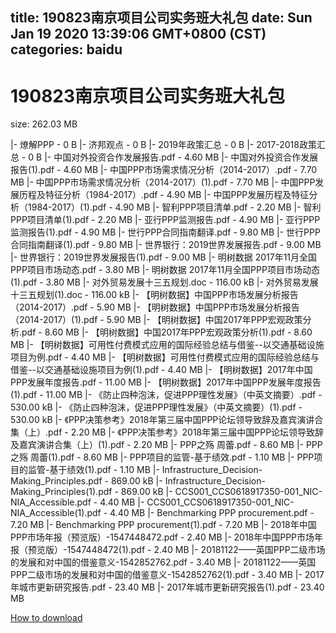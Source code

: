 
title: 190823南京项目公司实务班大礼包
date: Sun Jan 19 2020 13:39:06 GMT+0800 (CST)    
categories: baidu
---

# 190823南京项目公司实务班大礼包
size: 262.03 MB
 
 
|- 燎解PPP - 0 B
|- 济邦观点 - 0 B
|- 2019年政策汇总 - 0 B
|- 2017-2018政策汇总 - 0 B
|- 中国对外投资合作发展报告.pdf - 4.60 MB
|- 中国对外投资合作发展报告(1).pdf - 4.60 MB
|- 中国PPP市场需求情况分析（2014-2017）.pdf - 7.70 MB
|- 中国PPP市场需求情况分析（2014-2017）(1).pdf - 7.70 MB
|- 中国PPP发展历程及特征分析（1984-2017）.pdf - 4.90 MB
|- 中国PPP发展历程及特征分析（1984-2017）(1).pdf - 4.90 MB
|- 智利PPP项目清单.pdf - 2.20 MB
|- 智利PPP项目清单(1).pdf - 2.20 MB
|- 亚行PPP监测报告.pdf - 4.90 MB
|- 亚行PPP监测报告(1).pdf - 4.90 MB
|- 世行PPP合同指南翻译.pdf - 9.80 MB
|- 世行PPP合同指南翻译(1).pdf - 9.80 MB
|- 世界银行：2019世界发展报告.pdf - 9.00 MB
|- 世界银行：2019世界发展报告(1).pdf - 9.00 MB
|- 明树数据 2017年11月全国PPP项目市场动态.pdf - 3.80 MB
|- 明树数据 2017年11月全国PPP项目市场动态(1).pdf - 3.80 MB
|- 对外贸易发展十三五规划.doc - 116.00 kB
|- 对外贸易发展十三五规划(1).doc - 116.00 kB
|- 【明树数据】中国PPP市场发展分析报告（2014-2017）.pdf - 5.90 MB
|- 【明树数据】中国PPP市场发展分析报告（2014-2017）(1).pdf - 5.90 MB
|- 【明树数据】中国2017年PPP宏观政策分析.pdf - 8.60 MB
|- 【明树数据】中国2017年PPP宏观政策分析(1).pdf - 8.60 MB
|- 【明树数据】可用性付费模式应用的国际经验总结与借鉴--以交通基础设施项目为例.pdf - 4.40 MB
|- 【明树数据】可用性付费模式应用的国际经验总结与借鉴--以交通基础设施项目为例(1).pdf - 4.40 MB
|- 【明树数据】2017年中国PPP发展年度报告.pdf - 11.00 MB
|- 【明树数据】2017年中国PPP发展年度报告(1).pdf - 11.00 MB
|- 《防止四种泡沫，促进PPP理性发展》（中英文摘要）.pdf - 530.00 kB
|- 《防止四种泡沫，促进PPP理性发展》（中英文摘要）(1).pdf - 530.00 kB
|- 《PPP决策参考》2018年第三届中国PPP论坛领导致辞及嘉宾演讲合集（上）.pdf - 2.20 MB
|- 《PPP决策参考》2018年第三届中国PPP论坛领导致辞及嘉宾演讲合集（上）(1).pdf - 2.20 MB
|- PPP之殇 周蕾.pdf - 8.60 MB
|- PPP之殇 周蕾(1).pdf - 8.60 MB
|- PPP项目的监管-基于绩效.pdf - 1.10 MB
|- PPP项目的监管-基于绩效(1).pdf - 1.10 MB
|- Infrastructure_Decision-Making_Principles.pdf - 869.00 kB
|- Infrastructure_Decision-Making_Principles(1).pdf - 869.00 kB
|- CCS001_CCS0618917350-001_NIC-NIA_Accessible.pdf - 4.40 MB
|- CCS001_CCS0618917350-001_NIC-NIA_Accessible(1).pdf - 4.40 MB
|- Benchmarking PPP procurement.pdf - 7.20 MB
|- Benchmarking PPP procurement(1).pdf - 7.20 MB
|- 2018年中国PPP市场年报（预览版）-1547448472.pdf - 2.40 MB
|- 2018年中国PPP市场年报（预览版）-1547448472(1).pdf - 2.40 MB
|- 20181122——英国PPP二级市场的发展和对中国的借鉴意义-1542852762.pdf - 3.40 MB
|- 20181122——英国PPP二级市场的发展和对中国的借鉴意义-1542852762(1).pdf - 3.40 MB
|- 2017年城市更新研究报告.pdf - 23.40 MB
|- 2017年城市更新研究报告(1).pdf - 23.40 MB

[How to download](https://bpcam.bemobtrk.com/go/2ceec3aa-1ca2-46d6-b9ff-aaa5c184517c?jno=429)